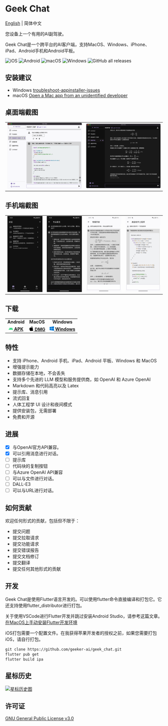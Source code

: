 # Geek Chat

[English](README.md) | 简体中文

您设备上一个有用的AI副驾驶。

Geek Chat是一个跨平台的AI客户端，支持MacOS、Windows、iPhone、iPad、Android手机和Android平板。


![iOS](https://img.shields.io/badge/-iOS-black?style=flat-square&logo=apple&logoColor=white) ![Android](https://img.shields.io/badge/-Android-black?style=flat-square&logo=android&logoColor=white) ![macOS](https://img.shields.io/badge/-macOS-black?style=flat-square&logo=apple&logoColor=white) ![Windows](https://img.shields.io/badge/-Windows-black?style=flat-square&logo=windows&logoColor=white) ![GitHub all releases](https://img.shields.io/github/downloads/geeker-ai/geek_chat/total)

## 安装建议
- Windows [troubleshoot-appinstaller-issues](https://learn.microsoft.com/zh-cn/windows/msix/app-installer/troubleshoot-appinstaller-issues)
- macOS [Open a Mac app from an unidentified developer](https://support.apple.com/zh-cn/guide/mac-help/mh40616/mac)

## 桌面端截图

<table>
  <tr>
    <td>
      <img src='./assets/screenshots/screenshot1.png' />
    </td>
    <td>
      <img src='./assets/screenshots/screenshot2.png' />
    </td>
  </tr>
</table>

## 手机端截图

<table>
  <tr style="height: 40px">
    <td>
      <img src='./assets/screenshots/screenshot3.jpeg' />
    </td>
    <td>
      <img src='./assets/screenshots/screenshot4.jpeg' />
    </td>
    <td>
      <img src='./assets/screenshots/screenshot5.jpeg' />
    </td>
    <td>
      <img src='./assets/screenshots/screenshot6.jpeg' />
    </td>
  </tr>
</table>

## 下载

<table>
  <tr>
    <td style="text-align:center"><b>Android</b></td>
    <td style="text-align:center"><b>MacOS</b></td>
    <td style="text-align:center"><b>Windows</b></td>
  </tr>
  <tr style="text-align: center">
    <td>
      <a href='https://github.com/geeker-ai/geek_chat/releases'>
        <img src='./assets/android-color.svg' style="height:14px; width: 14px" />
        <b>APK</b>
      </a>
    </td>
    <td>
      <a href='https://github.com/geeker-ai/geek_chat/releases'>
        <img src='./assets/apple-color.svg' style="height:15px; width: 15px" />
        <b>DMG</b>
      </a>
    </td>
    <td>
      <a href='https://github.com/geeker-ai/geek_chat/releases'>
        <img src='./assets/windows10-color.svg' style="height:14px; width: 14px" />
        <b>Windows</b>
      </a>
    </td>
  </tr>
</table>

## 特性

- 支持 iPhone、Android 手机、iPad、Android 平板、Windows 和 MacOS
- 增强提示能力
- 数据存储在本地，不会丢失
- 支持多个先进的 LLM 模型和服务提供商，如 OpenAI 和 Azure OpenAI
- Markdown 和代码高亮以及 Latex
- 提示库、消息引用
- 流式回复
- 人体工程学 UI 设计和夜间模式
- 提供安装包，无需部署
- 免费和开源

## 进展

- [x] 与OpenAI官方API兼容。
- [x] 可以引用消息进行对话。
- [ ] 提示库
- [ ] 代码块的复制按钮
- [ ] 与Azure OpenAI API兼容
- [ ] 可以与文件进行对话。
- [ ] DALL-E3
- [ ] 可以与URL进行对话。

## 如何贡献

欢迎任何形式的贡献，包括但不限于：

- 提交问题
- 提交拉取请求
- 提交功能请求
- 提交错误报告
- 提交文档修订
- 提交翻译
- 提交任何其他形式的贡献

## 开发

Geek Chat是使用Flutter语言开发的。可以使用flutter命令直接编译和打包它。它还支持使用flutter_distributor进行打包。

关于使用VSCode进行Flutter开发并跳过安装Android Studio，请参考这篇文章。 [在MacOS上手动安装Flutter开发环境](https://macgeeker.com/devnotes/macos-flutter/)

iOS打包需要一个配置文件。在我获得苹果开发者的授权之前，如果您需要打包iOS，请自行打包。

```
git clone https://github.com/geeker-ai/geek_chat.git
flutter pub get
flutter build ipa
```

## 星标历史

[![星标历史图](https://api.star-history.com/svg?repos=geeker-ai/geek_chat&type=Date)](https://star-history.com/#geeker-ai/geek_chat&Date)

## 许可证
[GNU General Public License v3.0](./LICENSE)
